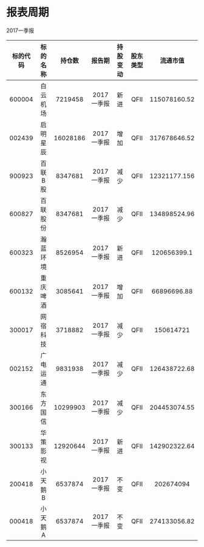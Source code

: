 # 报表周期 

2017一季报

| 标的代码 | 标的名称 | 持仓数 | 报告期 | 持股变动 | 股东类型 | 流通市值 |
|:--:|:--:|:--:|:--:|:--:|:--:|:--:|
|600004|白云机场|7219458|2017一季报|新进|QFII|115078160.52|
|002439|启明星辰|16028186|2017一季报|增加|QFII|317678646.52|
|900923|百联B股|8347681|2017一季报|减少|QFII|12321177.156|
|600827|百联股份|8347681|2017一季报|减少|QFII|134898524.96|
|600323|瀚蓝环境|8526954|2017一季报|新进|QFII|120656399.1|
|600132|重庆啤酒|3085641|2017一季报|增加|QFII|66896696.88|
|300017|网宿科技|3718882|2017一季报|减少|QFII|150614721|
|002152|广电运通|9831938|2017一季报|减少|QFII|126438722.68|
|300166|东方国信|10299903|2017一季报|减少|QFII|204453074.55|
|300133|华策影视|12920644|2017一季报|新进|QFII|142902322.64|
|200418|小天鹅B|6537874|2017一季报|不变|QFII|202674094|
|000418|小天鹅A|6537874|2017一季报|不变|QFII|274133056.82|